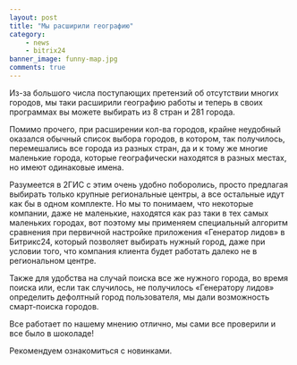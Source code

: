 ```yaml
---
layout: post
title: "Мы расширили географию"
category: 
	- news
	- bitrix24
banner_image: funny-map.jpg
comments: true
---
```

Из-за большого числа поступающих претензий об отсутствии многих городов, мы таки расширили географию работы и теперь в своих программах вы можете выбирать из 8 стран и 281 города.

Помимо прочего, при расширении кол-ва городов, крайне неудобный оказался обычный список выбора городов, в котором, так получилось, перемешались все города из разных стран, да и к тому же многие маленькие города, которые географически находятся в разных местах, но имеют одинаковые имена.

Разумеется в 2ГИС с этим очень удобно поборолись, просто предлагая выбирать только крупные региональные центры, а все остальные идут как бы в одном комплекте. Но мы то понимаем, что некоторые компании, даже не маленькие, находятся как раз таки в тех самых маленьких городах, вот поэтому мы применяем специальный алгоритм сравнения при первичной настройке приложения «Генератор лидов» в Битрикс24, который позволяет выбирать нужный город, даже при условии того, что компания клиента будет работать далеко не в региональном центре.

Также для удобства на случай поиска все же нужного города, во время поиска или, если так случилось, не получилось «Генератору лидов» определить дефолтный город пользователя, мы дали возможность смарт-поиска городов.

Все работает по нашему мнению отлично, мы сами все проверили и все было в шоколаде!

Рекомендуем ознакомиться с новинками.